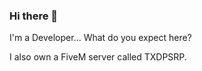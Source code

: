 ### Hi there 👋
I'm a Developer... What do you expect here?

I also own a FiveM server called TXDPSRP.

<!--
**IceTheDev/IceTheDev** is a ✨ _special_ ✨ repository because its `README.md` (this file) appears on your GitHub profile.ddddddddd

Here are some ideas to get you started:

- 🔭 I’m currently working on ...
- 🌱 I’m currently learning ...
- 👯 I’m looking to collaborate on ...
- 🤔 I’m looking for help with ...
- 💬 Ask me about ...
- 📫 How to reach me: ...
- 😄 Pronouns: ...
- ⚡ Fun fact: ...
-->
